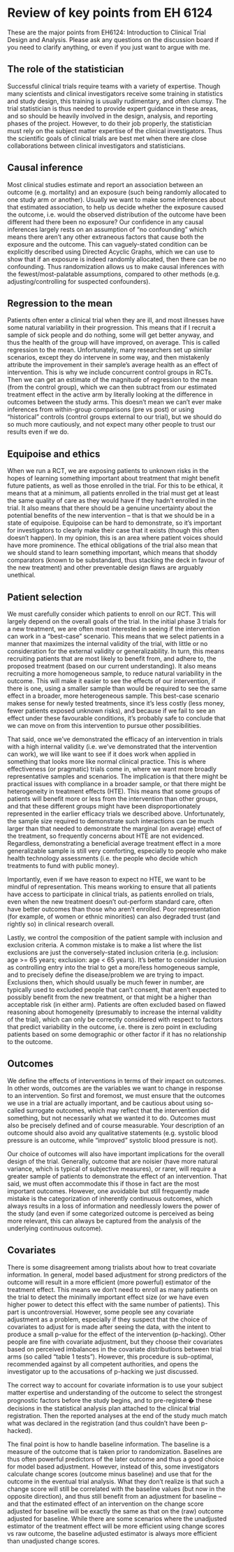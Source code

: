 # Review of key points from EH 6124

These are the major points from EH6124: Introduction to Clinical Trial Design and Analysis. Please ask any questions on the discussion board if you need to clarify anything, or even if you just want to argue with me.

## The role of the statistician

Successful clinical trials require teams with a variety of expertise. Though many scientists and clinical investigators receive some training in statistics and study design, this training is usually rudimentary, and often clumsy. The trial statistician is thus needed to provide expert guidance in these areas, and so should be heavily involved in the design, analysis, and reporting phases of the project. However, to do their job properly, the statistician must rely on the subject matter expertise of the clinical investigators. Thus the scientific goals of clinical trials are best met when there are close collaborations between clinical investigators and statisticians.

## Causal inference

Most clinical studies estimate and report an association between an outcome (e.g. mortality) and an exposure (such being randomly allocated to one study arm or another). Usually we want to make some inferences about that estimated association, to help us decide whether the exposure caused the outcome, i.e. would the observed distribution of the outcome have been different had there been no exposure? Our confidence in any causal inferences largely rests on an assumption of “no confounding” which means there aren’t any other extraneous factors that cause both the exposure and the outcome. This can vaguely-stated condition can be explicitly described using Directed Acyclic Graphs, which we can use to show that if an exposure is indeed randomly allocated, then there can be no confounding. Thus randomization allows us to make causal inferences with the fewest/most-palatable assumptions, compared to other methods (e.g. adjusting/controlling for suspected confounders).  

## Regression to the mean

Patients often enter a clinical trial when they are ill, and most illnesses have some natural variability in their progression. This means that if I recruit a sample of sick people and do nothing, some will get better anyway, and thus the health of the group will have improved, on average. This is called regression to the mean. Unfortunately, many researchers set up similar scenarios, except they do intervene in some way, and then mistakenly attribute the improvement in their sample’s average health as an effect of intervention. This is why we include concurrent control groups in RCTs. Then we can get an estimate of the magnitude of regression to the mean (from the control group), which we can then subtract from our estimated treatment effect in the active arm by literally looking at the difference in outcomes between the study arms. This doesn’t mean we can’t ever make inferences from within-group comparisons (pre vs post) or using “historical” controls (control groups external to our trial), but we should do so much more cautiously, and not expect many other people to trust our results even if we do.

## Equipoise and ethics

When we run a RCT, we are exposing patients to unknown risks in the hopes of learning something important about treatment that might benefit future patients, as well as those enrolled in the trial. For this to be ethical, it means that at a minimum, all patients enrolled in the trial must get at least the same quality of care as they would have if they hadn’t enrolled in the trial. It also means that there should be a genuine uncertainty about the potential benefits of the new intervention – that is that we should be in a state of equipoise. Equipoise can be hard to demonstrate, so it’s important for investigators to clearly make their case that it exists (though this often doesn’t happen). In my opinion, this is an area where patient voices should have more prominence. The ethical obligations of the trial also mean that we should stand to learn something important, which means that shoddy comparators (known to be substandard, thus stacking the deck in favour of the new treatment) and other preventable design flaws are arguably unethical.

## Patient selection

We must carefully consider which patients to enroll on our RCT. This will largely depend on the overall goals of the trial. In the initial phase 3 trials for a new treatment, we are often most interested in seeing if the intervention can work in a “best-case” scenario. This means that we select patients in a manner that maximizes the internal validity of the trial, with little or no consideration for the external validity or generalizability. In turn, this means recruiting patients that are most likely to benefit from, and adhere to, the proposed treatment (based on our current understanding). It also means recruiting a more homogeneous sample, to reduce natural variability in the outcome. This will make it easier to see the effects of our intervention, if there is one, using a smaller sample than would be required to see the same effect in a broader, more heterogeneous sample. This best-case scenario makes sense for newly tested treatments, since it’s less costly (less money, fewer patients exposed unknown risks), and because if we fail to see an effect under these favourable conditions, it’s probably safe to conclude that we can move on from this intervention to pursue other possibilities.

That said, once we’ve demonstrated the efficacy of an intervention in trials with a high internal validity (i.e. we’ve demonstrated that the intervention can work), we will like want to see if it does work when applied in something that looks more like normal clinical practice. This is where effectiveness (or pragmatic) trials come in, where we want more broadly representative samples and scenarios. The implication is that there might be practical issues with compliance in a broader sample, or that there might be heterogeneity in treatment effects (HTE). This means that some groups of patients will benefit more or less from the intervention than other groups, and that these different groups might have been disproportionately represented in the earlier efficacy trials we described above. Unfortunately, the sample size required to demonstrate such interactions can be much larger than that needed to demonstrate the marginal (on average) effect of the treatment, so frequently concerns about HTE are not evidenced. Regardless, demonstrating a beneficial average treatment effect in a more generalizable sample is still very comforting, especially to people who make health technology assessments (i.e. the people who decide which treatments to fund with public money).

Importantly, even if we have reason to expect no HTE, we want to be mindful of representation. This means working to ensure that all patients have access to participate in clinical trials, as patients enrolled on trials, even when the new treatment doesn’t out-perform standard care, often have better outcomes than those who aren’t enrolled. Poor representation (for example, of women or ethnic minorities) can also degraded trust (and rightly so) in clinical research overall.

Lastly, we control the composition of the patient sample with inclusion and exclusion criteria. A common mistake is to make a list where the list exclusions are just the conversely-stated inclusion criteria (e.g. inclusion: age >= 65 years; exclusion: age < 65 years). It’s better to consider inclusion as controlling entry into the trial to get a more/less homogeneous sample, and to precisely define the disease/problem we are trying to impact.  Exclusions then, which should usually be much fewer in number, are typically used to excluded people that can’t consent, that aren’t expected to possibly benefit from the new treatment, or that might be a higher than acceptable risk (in either arm). Patients are often excluded based on flawed reasoning about homogeneity (presumably to increase the internal validity of the trial), which can only be correctly considered with respect to factors that predict variability in the outcome, i.e. there is zero point in excluding patients based on some demographic or other factor if it has no relationship to the outcome.

## Outcomes

We define the effects of interventions in terms of their impact on outcomes. In other words, outcomes are the variables we want to change in response to an intervention. So first and foremost, we must ensure that the outcomes we use in a trial are actually important, and be cautious about using so-called surrogate outcomes, which may reflect that the intervention did something, but not necessarily what we wanted it to do. Outcomes must also be precisely defined and of course measurable. Your description of an outcome should also avoid any qualitative statements (e.g. systolic blood pressure is an outcome, while “improved” systolic blood pressure is not).

Our choice of outcomes will also have important implications for the overall design of the trial. Generally, outcome that are noisier (have more natural variance, which is typical of subjective measures), or rarer, will require a greater sample of patients to demonstrate the effect of an intervention. That said, we must often accommodate this if those in fact are the most important outcomes. However, one avoidable but still frequently made mistake is the categorization of inherently continuous outcomes, which always results in a loss of information and needlessly lowers the power of the study (and even if some categorized outcome is perceived as being more relevant, this can always be captured from the analysis of the underlying continuous outcome).

## Covariates

There is some disagreement among trialists about how to treat covariate information. In general, model based adjustment for strong predictors of the outcome will result in a more efficient (more powerful) estimator of the treatment effect. This means we don’t need to enroll as many patients on the trial to detect the minimally important effect size (or we have even higher power to detect this effect with the same number of patients). This part is uncontroversial. However, some people see any covariate adjustment as a problem, especially if they suspect that the choice of covariates to adjust for is made after seeing the data, with the intent to produce a small p-value for the effect of the intervention (p-hacking). Other people are fine with covariate adjustment, but they choose their covariates based on perceived imbalances in the covariate distributions between trial arms (so called “table 1 tests”). However, this procedure is sub-optimal, recommended against by all competent authorities, and opens the investigator up to the accusations of p-hacking we just discussed.  

The correct way to account for covariate information is to use your subject matter expertise and understanding of the outcome to select the strongest prognostic factors before the study begins, and to pre-register� these decisions in the statistical analysis plan attached to the clinical trial registration. Then the reported analyses at the end of the study much match what was declared in the registration (and thus couldn’t have been p-hacked).

The final point is how to handle baseline information. The baseline is a measure of the outcome that is taken prior to randomization. Baselines are thus often powerful predictors of the later outcome and thus a good choice for model based adjustment. However, instead of this, some investigators calculate change scores (outcome minus baseline) and use that for the outcome in the eventual trial analysis.  What they don’t realize is that such a change score will still be correlated with the baseline values (but now in the opposite direction), and thus still benefit from an adjustment for baseline – and that the estimated effect of an intervention on the change score adjusted for baseline will be exactly the same as that on the (raw) outcome adjusted for baseline. While there are some scenarios where the unadjusted estimator of the treatment effect will be more efficient using change scores vs raw outcome, the baseline adjusted estimator is always more efficient than unadjusted change scores.